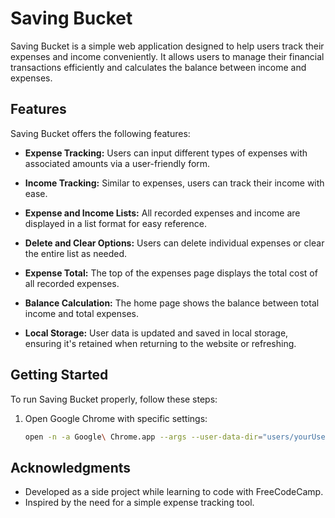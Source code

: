 # Saving Bucket

Saving Bucket is a simple web application designed to help users track their expenses and income conveniently. It allows users to manage their financial transactions efficiently and calculates the balance between income and expenses.

## Features
Saving Bucket offers the following features:

- **Expense Tracking:** Users can input different types of expenses with associated amounts via a user-friendly form.

- **Income Tracking:** Similar to expenses, users can track their income with ease.

- **Expense and Income Lists:** All recorded expenses and income are displayed in a list format for easy reference.

- **Delete and Clear Options:** Users can delete individual expenses or clear the entire list as needed.

- **Expense Total:** The top of the expenses page displays the total cost of all recorded expenses.

- **Balance Calculation:** The home page shows the balance between total income and total expenses.

- **Local Storage:** User data is updated and saved in local storage, ensuring it's retained when returning to the website or refreshing.
## Getting Started

To run Saving Bucket properly, follow these steps:

1. Open Google Chrome with specific settings:

   ```bash
   open -n -a Google\ Chrome.app --args --user-data-dir="users/yourUserName/Applications" --disable-web-security
   ```

## Acknowledgments
- Developed as a side project while learning to code with FreeCodeCamp.
- Inspired by the need for a simple expense tracking tool.
